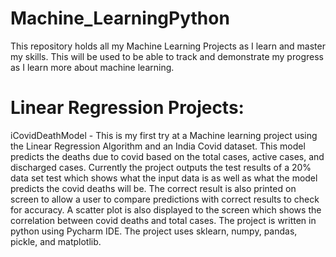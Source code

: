 # Machine_LearningPython
This repository holds all my Machine Learning Projects as I learn and master my skills. This will be used to be able to track and demonstrate my progress as I learn more about machine learning. 


# Linear Regression Projects:

iCovidDeathModel - This is my first try at a Machine learning project using the Linear Regression Algorithm and an India Covid dataset. This model predicts the deaths due to covid based on the total cases, active cases, and discharged cases. Currently the project outputs the test results of a 20% data set test which shows what the input data is as well as what the model predicts the covid deaths will be. The correct result is also printed on screen to allow a user to compare predictions with correct results to check for accuracy. A scatter plot is also displayed to the screen which shows the correlation between covid deaths and total cases. The project is written in python using Pycharm IDE. The project uses sklearn, numpy, pandas, pickle, and matplotlib.
      
      
